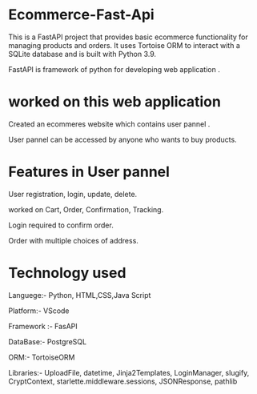 # Ecommerce-Fast-Api
This is a FastAPI project that provides basic ecommerce functionality for managing products and orders. It uses Tortoise ORM to interact with a SQLite database and is built with Python 3.9.

FastAPI is framework of python for developing web application .

# worked on this web application
Created an ecommeres website which contains user pannel .

User pannel can be accessed by anyone who wants to buy products.


# Features in User pannel

User registration, login, update, delete.

worked on Cart, Order, Confirmation, Tracking.

Login required to confirm order.

Order with multiple choices of address.


# Technology used 
Languege:- Python, HTML,CSS,Java Script

Platform:- VScode

Framework :- FasAPI

DataBase:- PostgreSQL

ORM:- TortoiseORM

Libraries:- UploadFile, datetime, Jinja2Templates, LoginManager, slugify, CryptContext, starlette.middleware.sessions, JSONResponse, pathlib

